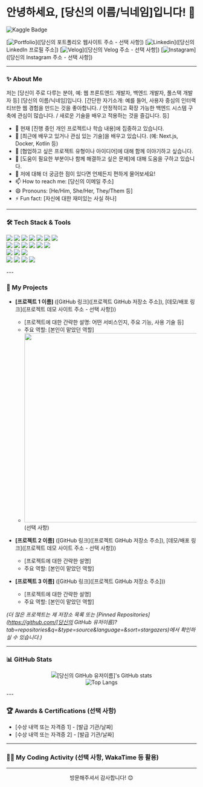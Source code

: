 # 안녕하세요, [당신의 이름/닉네임]입니다! 👋

![Kaggle Badge](https://kaggle-badge.herokuapp.com/chanbyeoljeon?theme=dark)

[![Portfolio](https://img.shields.io/badge/Portfolio-Web-blue?style=for-the-badge&logo=GoogleChrome)]([당신의 포트폴리오 웹사이트 주소 - 선택 사항])
[![Linkedin](https://img.shields.io/badge/LinkedIn-0077B5?style=for-the-badge&logo=linkedin&logoColor=white)]([당신의 LinkedIn 프로필 주소])
[![Velog](https://img.shields.io/badge/Velog-20C997?style=for-the-badge&logo=Vimeo&logoColor=white)]([당신의 Velog 주소 - 선택 사항])
[![Instagram](https://img.shields.io/badge/Instagram-E4405F?style=for-the-badge&logo=instagram&logoColor=white)]([당신의 Instagram 주소 - 선택 사항])

---

### ✨ About Me

저는 [당신이 주로 다루는 분야, 예: 웹 프론트엔드 개발자, 백엔드 개발자, 풀스택 개발자 등] [당신의 이름/닉네임]입니다.
[간단한 자기소개: 예를 들어, 사용자 중심의 인터랙티브한 웹 경험을 만드는 것을 좋아합니다. / 안정적이고 확장 가능한 백엔드 시스템 구축에 관심이 많습니다. / 새로운 기술을 배우고 적용하는 것을 즐깁니다. 등]

- 🔭 현재 [진행 중인 개인 프로젝트나 학습 내용]에 집중하고 있습니다.
- 🌱 [최근에 배우고 있거나 관심 있는 기술]을 배우고 있습니다. (예: Next.js, Docker, Kotlin 등)
- 👯 [협업하고 싶은 프로젝트 유형이나 아이디어]에 대해 함께 이야기하고 싶습니다.
- 🤔 [도움이 필요한 부분이나 함께 해결하고 싶은 문제]에 대해 도움을 구하고 있습니다.
- 💬 저에 대해 더 궁금한 점이 있다면 언제든지 편하게 물어보세요!
- 📫 How to reach me: [당신의 이메일 주소]
- 😄 Pronouns: [He/Him, She/Her, They/Them 등]
- ⚡ Fun fact: [자신에 대한 재미있는 사실 하나]

---

### 🛠️ Tech Stack & Tools

<p align="left">
  <img src="https://img.shields.io/badge/HTML5-E34F26?style=for-the-badge&logo=html5&logoColor=white">
  <img src="https://img.shields.io/badge/CSS3-1572B6?style=for-the-badge&logo=css3&logoColor=white">
  <img src="https://img.shields.io/badge/JavaScript-F7DF1E?style=for-the-badge&logo=javascript&logoColor=black">
  <img src="https://img.shields.io/badge/TypeScript-3178C6?style=for-the-badge&logo=typescript&logoColor=white">
  <img src="https://img.shields.io/badge/React-61DAFB?style=for-the-badge&logo=react&logoColor=black">
  <img src="https://img.shields.io/badge/Vue.js-4FC08D?style=for-the-badge&logo=vue.js&logoColor=white">
  <img src="https://img.shields.io/badge/Next.js-000000?style=for-the-badge&logo=next.js&logoColor=white">
  <br>
  <img src="https://img.shields.io/badge/Node.js-339933?style=for-the-badge&logo=Node.js&logoColor=white">
  <img src="https://img.shields.io/badge/Express-000000?style=for-the-badge&logo=express&logoColor=white">
  <img src="https://img.shields.io/badge/Python-3776AB?style=for-the-badge&logo=python&logoColor=white">
  <img src="https://img.shields.io/badge/Django-092E20?style=for-the-badge&logo=django&logoColor=white">
  <img src="https://img.shields.io/badge/Java-007396?style=for-the-badge&logo=java&logoColor=white">
  <img src="https://img.shields.io/badge/Spring-6DB33F?style=for-the-badge&logo=spring&logoColor=white">
  <br>
  <img src="https://img.shields.io/badge/MySQL-4479A1?style=for-the-badge&logo=mysql&logoColor=white">
  <img src="https://img.shields.io/badge/PostgreSQL-4169E1?style=for-the-badge&logo=postgresql&logoColor=white">
  <img src="https://img.shields.io/badge/MongoDB-47A248?style=for-the-badge&logo=mongodb&logoColor=white">
  <br>
  <img src="https://img.shields.io/badge/Git-F05032?style=for-the-badge&logo=git&logoColor=white">
  <img src="https://img.shields.io/badge/GitHub-181717?style=for-the-badge&logo=github&logoColor=white">
  <img src="https://img.shields.io/badge/Docker-2496ED?style=for-the-badge&logo=docker&logoColor=white">
  <img src="https://img.shields.io/badge/AWS-232F3E?style=for-the-badge&logo=amazonaws&logoColor=white">
</p>
---

### 🚀 My Projects

* **[프로젝트 1 이름]** ([GitHub 링크]([프로젝트 GitHub 저장소 주소]), [데모/배포 링크]([프로젝트 데모 사이트 주소 - 선택 사항]))
    * [프로젝트에 대한 간략한 설명: 어떤 서비스인지, 주요 기능, 사용 기술 등]
    * 주요 역할: [본인이 맡았던 역할]
    * <img src="[프로젝트 스크린샷 이미지 URL 또는 상대 경로]" width="500"> (선택 사항)

* **[프로젝트 2 이름]** ([GitHub 링크]([프로젝트 GitHub 저장소 주소]), [데모/배포 링크]([프로젝트 데모 사이트 주소 - 선택 사항]))
    * [프로젝트에 대한 간략한 설명]
    * 주요 역할: [본인이 맡았던 역할]

* **[프로젝트 3 이름]** ([GitHub 링크]([프로젝트 GitHub 저장소 주소]))
    * [프로젝트에 대한 간략한 설명]
    * 주요 역할: [본인이 맡았던 역할]

_(더 많은 프로젝트는 제 저장소 목록 또는 [Pinned Repositories](https://github.com/[당신의 GitHub 유저이름]?tab=repositories&q=&type=source&language=&sort=stargazers)에서 확인하실 수 있습니다.)_

---

### 📊 GitHub Stats

<p align="center">
  <img src="https://github-readme-stats.vercel.app/api?username=[당신의 GitHub 유저이름]&show_icons=true&theme=radical" alt="[당신의 GitHub 유저이름]'s GitHub stats"/>
  <br/>
  <img src="https://github-readme-stats.vercel.app/api/top-langs/?username=[당신의 GitHub 유저이름]&layout=compact&theme=radical" alt="Top Langs" />
</p>
---

### 🏆 Awards & Certifications (선택 사항)

* [수상 내역 또는 자격증 1] - [발급 기관/날짜]
* [수상 내역 또는 자격증 2] - [발급 기관/날짜]

---

### 🧑‍💻 My Coding Activity (선택 사항, WakaTime 등 활용)
---

<p align="center">
  방문해주셔서 감사합니다! 😊
</p>

